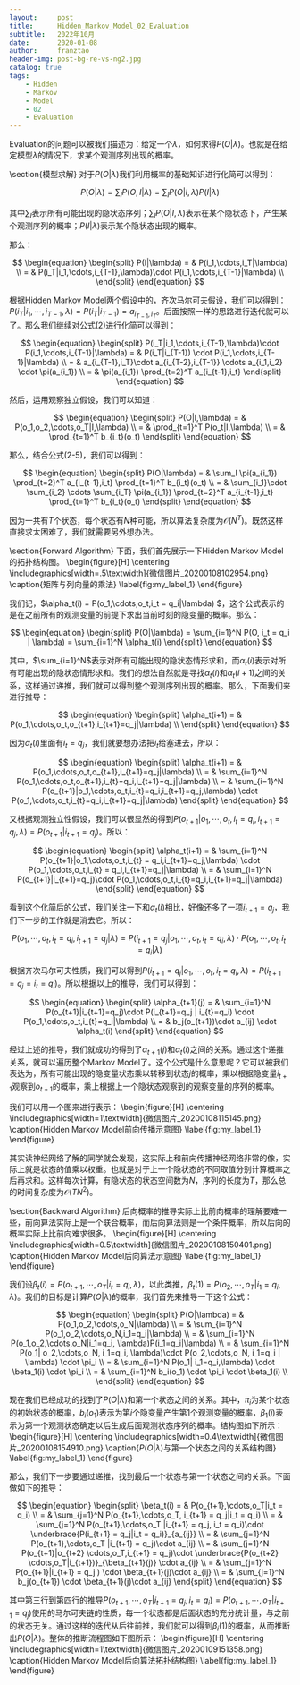 ```yaml
---
layout:     post
title:      Hidden_Markov_Model_02_Evaluation
subtitle:   2022年10月
date:       2020-01-08
author:     franztao
header-img: post-bg-re-vs-ng2.jpg
catalog: true
tags:
    - Hidden
    - Markov
    - Model
    - 02
    - Evaluation
---
```


    

Evaluation的问题可以被我们描述为：给定一个$\lambda$，如何求得$P(O|\lambda)$。也就是在给定模型$\lambda$的情况下，求某个观测序列出现的概率。

\section{模型求解}
对于$P(O|\lambda)$我们利用概率的基础知识进行化简可以得到：

$$
\begin{equation}
    P(O|\lambda) = \sum_{I}P(O,I|\lambda) = \sum_{I}P(O|I,\lambda)P(I|\lambda)
\end{equation}
$$

其中$\sum_{I}$表示所有可能出现的隐状态序列；$\sum_{I}P(O|I,\lambda)$表示在某个隐状态下，产生某个观测序列的概率；$P(I|\lambda)$表示某个隐状态出现的概率。

那么：

$$
\begin{equation}
    \begin{split}
        P(I|\lambda) = & P(i_1,\cdots,i_T|\lambda) \\
        = & P(i_T|i_1,\cdots,i_{T-1},\lambda)\cdot P(i_1,\cdots,i_{T-1}|\lambda) \\
    \end{split}
\end{equation}
$$

根据Hidden Markov Model两个假设中的，齐次马尔可夫假设，我们可以得到：$P(i_T|i_1,\cdots,i_{T-1},\lambda) = P(i_T|i_{T-1}) = a_{i_{T-1},i_T}$。后面按照一样的思路进行迭代就可以了。那么我们继续对公式(2)进行化简可以得到：

$$
\begin{equation}
    \begin{split}
        P(i_T|i_1,\cdots,i_{T-1},\lambda)\cdot P(i_1,\cdots,i_{T-1}|\lambda) 
        = & P(i_T|i_{T-1}) \cdot P(i_1,\cdots,i_{T-1}|\lambda) \\
        = & a_{i_{T-1},i_T}\cdot a_{i_{T-2},i_{T-1}} \cdots a_{i_1,i_2} \cdot \pi(a_{i_1}) \\
        = & \pi(a_{i_1}) \prod_{t=2}^T a_{i_{t-1},i_t}
    \end{split}
\end{equation}
$$

然后，运用观察独立假设，我们可以知道：

$$
\begin{equation}
    \begin{split}
        P(O|I,\lambda) = & P(o_1,o_2,\cdots,o_T|I,\lambda) \\
        = & \prod_{t=1}^T P(o_t|I,\lambda) \\
        = & \prod_{t=1}^T b_{i_t}(o_t)
    \end{split}
\end{equation}
$$

那么，结合公式(2-5)，我们可以得到：

$$
\begin{equation}
\begin{split}
        P(O|\lambda) = & \sum_I  \pi(a_{i_1}) \prod_{t=2}^T a_{i_{t-1},i_t} \prod_{t=1}^T b_{i_t}(o_t) \\
        = & \sum_{i_1}\cdot \sum_{i_2} \cdots \sum_{i_T} \pi(a_{i_1}) \prod_{t=2}^T a_{i_{t-1},i_t} \prod_{t=1}^T b_{i_t}(o_t)
\end{split}
\end{equation}
$$

因为一共有$T$个状态，每个状态有$N$种可能，所以算法复杂度为$\mathcal{O}(N^T)$。既然这样直接求太困难了，我们就需要另外想办法。

\section{Forward Algorithm}
下面，我们首先展示一下Hidden Markov Model的拓扑结构图。
\begin{figure}[H]
    \centering
    \includegraphics[width=.5\textwidth]{微信图片_20200108102954.png}
    \caption{矩阵与列向量的乘法}
    \label{fig:my_label_1}
\end{figure}

我们记，$\alpha_t(i) = P(o_1,\cdots,o_t,i_t = q_i|\lambda) $，这个公式表示的是在之前所有的观测变量的前提下求出当前时刻的隐变量的概率。那么：

$$
\begin{equation}
    \begin{split}
        P(O|\lambda) = \sum_{i=1}^N P(O, i_t = q_i | \lambda) = \sum_{i=1}^N \alpha_t(i)
    \end{split}
\end{equation}
$$

其中，$\sum_{i=1}^N$表示对所有可能出现的隐状态情形求和，而$\alpha_t(i)$表示对所有可能出现的隐状态情形求和。我们的想法自然就是寻找$\alpha_t(i)$和$\alpha_t(i+1)$之间的关系，这样通过递推，我们就可以得到整个观测序列出现的概率。那么，下面我们来进行推导：

$$
\begin{equation}
    \begin{split}
        \alpha_t(i+1) = & P(o_1,\cdots,o_t,o_{t+1},i_{t+1}=q_j|\lambda) \\
    \end{split}
\end{equation}
$$

因为$\alpha_t(i)$里面有$i_{t}=q_j$，我们就要想办法把$i_{t}$给塞进去，所以：

$$
\begin{equation}
    \begin{split}
        \alpha_t(i+1) 
        = & P(o_1,\cdots,o_t,o_{t+1},i_{t+1}=q_j|\lambda) \\
        = & \sum_{i=1}^N P(o_1,\cdots,o_t,o_{t+1},i_{t}=q_i,i_{t+1}=q_j|\lambda) \\
        = & \sum_{i=1}^N P(o_{t+1}|o_1,\cdots,o_t,i_{t}=q_i,i_{t+1}=q_j,\lambda)
        \cdot P(o_1,\cdots,o_t,i_{t}=q_i,i_{t+1}=q_j|\lambda)
    \end{split}
\end{equation}
$$

又根据观测独立性假设，我们可以很显然的得到$P(o_{t+1}|o_1,\cdots,o_t,i_{t}=q_i,i_{t+1}=q_j,\lambda) = P(o_{t+1}|i_{t+1}=q_j)$。所以：

$$
\begin{equation}
\begin{split}
    \alpha_t(i+1) = & \sum_{i=1}^N P(o_{t+1}|o_1,\cdots,o_t,i_{t} = q_i,i_{t+1}=q_j,\lambda) \cdot P(o_1,\cdots,o_t,i_{t} = q_i,i_{t+1}=q_j|\lambda) \\
    = & \sum_{i=1}^N P(o_{t+1}|i_{t+1}=q_j)\cdot P(o_1,\cdots,o_t,i_{t}=q_i,i_{t+1}=q_j|\lambda)
\end{split}
\end{equation}
$$

看到这个化简后的公式，我们关注一下和$\alpha_t(i)$相比，好像还多了一项$i_{t+1}=q_j$，我们下一步的工作就是消去它。所以：

$$
\begin{equation}
    P(o_1,\cdots,o_t,i_{t}=q_i,i_{t+1}=q_j|\lambda) = P(i_{t+1}=q_j |o_1,\cdots,o_t,i_{t}=q_i,\lambda)\cdot P(o_1,\cdots,o_t,i_{t}=q_i|\lambda) 
\end{equation}
$$

根据齐次马尔可夫性质，我们可以得到$P(i_{t+1}=q_j |o_1,\cdots,o_t,i_{t}=q_i,\lambda) = P(i_{t+1}=q_j = i_{t}=q_i)$。所以根据以上的推导，我们可以得到：

$$
\begin{equation}
    \begin{split}
        \alpha_{t+1}(j) 
        = & \sum_{i=1}^N P(o_{t+1}|i_{t+1}=q_j)\cdot P(i_{t+1}=q_j | i_{t}=q_i) \cdot P(o_1,\cdots,o_t,i_{t}=q_i|\lambda) \\
        = & b_j(o_{t+1})\cdot a_{ij} \cdot \alpha_t(i)
    \end{split}
\end{equation}
$$

经过上述的推导，我们就成功的得到了$\alpha_{t+1}(j)$和$\alpha_t(i)$之间的关系。通过这个递推关系，就可以遍历整个Markov Model了。这个公式是什么意思呢？它可以被我们表达为，所有可能出现的隐变量状态乘以转移到状态$j$的概率，乘以根据隐变量$i_{t+1}$观察到$o_{t+1}$的概率，乘上根据上一个隐状态观察到的观察变量的序列的概率。

我们可以用一个图来进行表示：
\begin{figure}[H]
    \centering
    \includegraphics[width=1\textwidth]{微信图片_20200108115145.png}
    \caption{Hidden Markov Model前向传播示意图}
    \label{fig:my_label_1}
\end{figure}

其实读神经网络了解的同学就会发现，这实际上和前向传播神经网络非常的像，实际上就是状态的值乘以权重。也就是对于上一个隐状态的不同取值分别计算概率之后再求和。这样每次计算，有隐状态的状态空间数为$N$，序列的长度为$T$，那么总的时间复杂度为$\mathcal{O}(TN^2)$。

\section{Backward Algorithm}
后向概率的推导实际上比前向概率的理解要难一些，前向算法实际上是一个联合概率，而后向算法则是一个条件概率，所以后向的概率实际上比前向难求很多。
\begin{figure}[H]
    \centering
    \includegraphics[width=0.5\textwidth]{微信图片_20200108150401.png}
    \caption{Hidden Markov Model后向算法示意图}
    \label{fig:my_label_1}
\end{figure}

我们设$\beta_t(i)= P(o_{t+1},\cdots,o_T|i_t = q_i,\lambda)$，以此类推，$\beta_t(1)= P(o_{2},\cdots,o_T|i_1 = q_i,\lambda)$。我们的目标是计算$P(O|\lambda)$的概率，我们首先来推导一下这个公式：

$$
\begin{equation}
    \begin{split}
        P(O|\lambda) 
        = & P(o_1,o_2,\cdots,o_N|\lambda) \\
        = & \sum_{i=1}^N P(o_1,o_2,\cdots,o_N,i_1=q_i|\lambda) \\
        = & \sum_{i=1}^N P(o_1,o_2,\cdots,o_N|i_1=q_i, \lambda)P(i_1=q_i|\lambda) \\
        = & \sum_{i=1}^N P(o_1| o_2,\cdots,o_N, i_1=q_i, \lambda)\cdot P(o_2,\cdots,o_N, i_1=q_i | \lambda) \cdot \pi_i \\
        = & \sum_{i=1}^N P(o_1| i_1=q_i,\lambda) \cdot \beta_1(i) \cdot \pi_i \\
        = & \sum_{i=1}^N b_i(o_1) \cdot \pi_i \cdot \beta_1(i) \\
    \end{split}
\end{equation}
$$

现在我们已经成功的找到了$P(O|\lambda)$和第一个状态之间的关系。其中，$\pi_i$为某个状态的初始状态的概率，$b_i(o_1)$表示为第$i$个隐变量产生第1个观测变量的概率，$\beta_1(i)$表示为第一个观测状态确定以后生成后面观测状态序列的概率。结构图如下所示：
\begin{figure}[H]
    \centering
    \includegraphics[width=0.4\textwidth]{微信图片_20200108154910.png}
    \caption{$P(O|\lambda)$与第一个状态之间的关系结构图}
    \label{fig:my_label_1}
\end{figure}

那么，我们下一步要通过递推，找到最后一个状态与第一个状态之间的关系。下面做如下的推导：

$$
\begin{equation}
    \begin{split}
        \beta_t(i) 
        = & P(o_{t+1},\cdots,o_T|i_t = q_i)  \\
        = & \sum_{j=1}^N P(o_{t+1},\cdots,o_T, i_{t+1} = q_j|i_t = q_i) \\
        = & \sum_{j=1}^N P(o_{t+1},\cdots,o_T |i_{t+1} = q_j, i_t = q_i)\cdot \underbrace{P(i_{t+1} = q_j|i_t = q_i)}_{a_{ij}} \\
        = & \sum_{j=1}^N P(o_{t+1},\cdots,o_T |i_{t+1} = q_j)\cdot a_{ij} \\
        = & \sum_{j=1}^N P(o_{t+1}|o_{t+2} \cdots,o_T,i_{t+1} = q_j)\cdot \underbrace{P(o_{t+2} \cdots,o_T|i_{t+1})}_{\beta_{t+1}(j)} \cdot a_{ij} \\
        = & \sum_{j=1}^N P(o_{t+1}|i_{t+1} = q_j ) \cdot \beta_{t+1}(j)\cdot a_{ij} \\
        = & \sum_{j=1}^N b_j(o_{t+1}) \cdot \beta_{t+1}(j)\cdot a_{ij}
    \end{split}
\end{equation}
$$

其中第三行到第四行的推导$P(o_{t+1},\cdots,o_T |i_{t+1} = q_j, i_t = q_i) = P(o_{t+1},\cdots,o_T |i_{t+1} = q_j)$使用的马尔可夫链的性质，每一个状态都是后面状态的充分统计量，与之前的状态无关。通过这样的迭代从后往前推，我们就可以得到$\beta_i(1)$的概率，从而推断出$P(O|\lambda)$。整体的推断流程图如下图所示：
\begin{figure}[H]
    \centering
    \includegraphics[width=1\textwidth]{微信图片_20200109151358.png}
    \caption{Hidden Markov Model后向算法拓扑结构图}
    \label{fig:my_label_1}
\end{figure}


